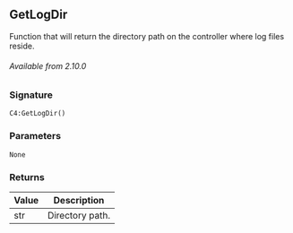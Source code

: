 ## GetLogDir

Function that will return the directory path on the controller where log files reside.

###### Available from 2.10.0


### Signature

`C4:GetLogDir()`


### Parameters

`None`


### Returns

| Value | Description |
| --- | --- |
| str | Directory path. |


